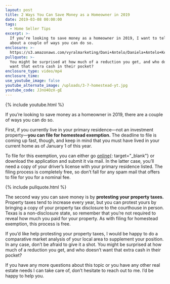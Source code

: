 ```yaml
---
layout: post
title: 2 Ways You Can Save Money as a Homeowner in 2019
date: 2019-03-08 00:00:00
tags:
  - Home Seller Tips
excerpt: >-
  If you’re looking to save money as a homeowner in 2019, I want to tell you
  about a couple of ways you can do so.
enclosure: >-
  https://s3.amazonaws.com/vyralmarketing/Dani+Antelo/Daniela+Antelo+Keller+Williams+_+2+Ways+You+Can+Save+Money+as+a+Homeowner+in+2019.mp4
pullquote: >-
  You might be surprised at how much of a reduction you get, and who doesn’t
  want that extra cash in their pocket?
enclosure_type: video/mp4
enclosure_time:
use_youtube_image: false
youtube_alternate_image: /uploads/3-7-homestead-yt.jpg
youtube_code: JJnU4OzX-gE
---
```


{% include youtube.html %}

If you’re looking to save money as a homeowner in 2019, there are a couple of ways you can do so.&nbsp;

First, if you currently live in your primary residence—not an investment property—**you can file for homestead exemption.** The deadline to file is coming up fast, though, and keep in mind that you must have lived in your current home as of January 1 of this year.&nbsp;

To file for this exemption, you can either go [online](http://hcad.org/){: target="_blank"}&nbsp;or download the application and submit it via mail. In the latter case, you’ll need a copy of your driver’s license with your primary residence listed. The filing process is completely free, so don’t fall for any spam mail that offers to file for you for a nominal fee.

{% include pullquote.html %}

The second way you can save money is by **protesting your property taxes.** Property taxes tend to increase every year, but you can protest yours by bringing a copy of your property tax disclosure to the courthouse in person. Texas is a non-disclosure state, so remember that you’re not required to reveal how much you paid for your property. As with filing for homestead exemption, this process is free.&nbsp;

If you’d like help protesting your property taxes, I would be happy to do a comparative market analysis of your local area to supplement your position. In any case, don’t be afraid to give it a shot. You might be surprised at how much of a reduction you get, and who doesn’t want that extra cash in their pocket?

If you have any more questions about this topic or you have any other real estate needs I can take care of, don’t hesitate to reach out to me. I’d be happy to help you.